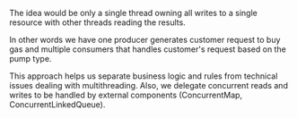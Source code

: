 The idea would be only a single thread owning all writes
to a single resource with other threads reading the results. 

In other words we have one producer generates customer request to buy gas
and multiple consumers that handles customer's request based on the pump type.

This approach helps us separate business logic and rules from technical issues
dealing with multithreading.
Also, we delegate concurrent reads and writes to be handled by external components
(ConcurrentMap, ConcurrentLinkedQueue). 
